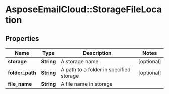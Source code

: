 # AsposeEmailCloud::StorageFileLocation

## Properties
Name | Type | Description | Notes
------------ | ------------- | ------------- | -------------
**storage** | **String** | A storage name | [optional] 
**folder_path** | **String** | A path to a folder in specified storage | [optional] 
**file_name** | **String** | A file name in storage | 


